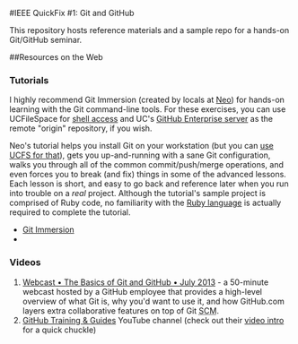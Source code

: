 #IEEE QuickFix #1: Git and GitHub

This repository hosts reference materials and a sample repo for a hands-on Git/GitHub seminar.


##Resources on the Web
### Tutorials
I highly recommend Git Immersion (created by locals at [Neo](http://neo.com)) for hands-on learning with the Git command-line tools. For these exercises, you can use UCFileSpace for [shell access](https://ucfilespace.uc.edu/wiki/search/Unix%20Access%20on%20UCFileSpace) and UC's [GitHub Enterprise server](https://github.uc.edu) as the remote "origin" repository, if you wish.

Neo's tutorial helps you install Git on your workstation (but you can [use UCFS for that][ucfs-git]), gets you up-and-running with a sane Git configuration, walks you through all of the common commit/push/merge operations, and even forces you to break (and fix) things in some of the advanced lessons. Each lesson is short, and easy to go back and reference later when you run into trouble on a _real_ project. Although the tutorial's sample project is comprised of Ruby code, no familiarity with the [Ruby language](http://ruby-lang.org) is actually required to complete the tutorial.
* [Git Immersion](http://gitimmersion.com/)
* 

[ucfs-git]: <!-- link to wiki article here -->

### Videos
1. [Webcast • The Basics of Git and GitHub • July 2013](https://www.youtube.com/watch?v=U8GBXvdmHT4) - a 50-minute webcast hosted by a GitHub employee that provides a high-level overview of what Git is, why you'd want to use it, and how GitHub.com layers extra collaborative features on top of Git <abbr title="Source Code Management">SCM</abbr>.
2. [GitHub Training & Guides](https://www.youtube.com/channel/UCP7RrmoueENv9TZts3HXXtw) YouTube channel (check out their [video intro](https://www.youtube.com/watch?v=y04-NzarItQ) for a quick chuckle)
